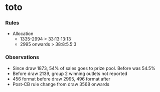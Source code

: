 # toto

### Rules
- Allocation
  - 1335-2994 > 33:13:13:13
  - 2995 onwards > 38:8:5.5:3

### Observations
- Since draw 1873, 54% of sales goes to prize pool. Before was 54.5%
- Before draw 2139, group 2 winning outlets not reported
- 456 format before draw 2995, 496 format after
- Post-CB rule change from draw 3568 onwards

